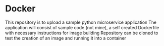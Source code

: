 # Docker

This repository is to upload a sample python microservice application 
The application will consist of sample code (not mine), a self created Dockerfile with necessary instructions for image building
Repository can be cloned to test the creation of an image and running it into a container
